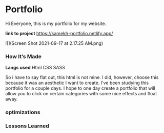 # Portfolio
Hi Everyone, this is my portfolio for my website. 

<b>link to project</b> https://samekh-portfolio.netlify.app/

![](Screen Shot 2021-09-17 at 2.17.25 AM.png)
### How It’s Made

<b>Langs used</b>
Html CSS SASS

So i have to say flat out, this html is not mine. I did, however, choose this because it was an aesthetic I want to create. I've been studying this portfolio for a couple days. I hope to one day create a portfolio that will allow you to click on certain categories with some nice effects and float away. 

### optimizations

### Lessons Learned
